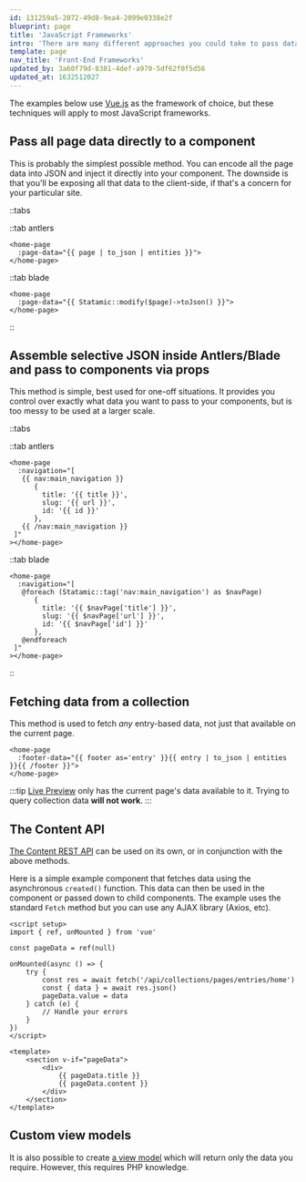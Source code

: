 ```yaml
---
id: 131259a5-2072-49d8-9ea4-2099e0338e2f
blueprint: page
title: 'JavaScript Frameworks'
intro: 'There are many different approaches you could take to pass data to JavaScriptLand. Here are some suggestions on how to fetch, format, and hydrate (inject data) typical JavaScript components.'
template: page
nav_title: 'Front-End Frameworks'
updated_by: 3a60f79d-8381-4def-a970-5df62f0f5d56
updated_at: 1632512027
---
```

The examples below use [Vue.js](https://vuejs.org/) as the framework of choice, but these techniques will apply to most JavaScript frameworks.

## Pass all page data directly to a component
This is probably the simplest possible method. You can encode all the page data into JSON and inject it directly into your component. The downside is that you'll be exposing all that data to the client-side, if that's a concern for your particular site.

::tabs

::tab antlers
```antlers
<home-page
  :page-data="{{ page | to_json | entities }}">
</home-page>
```
::tab blade
```blade
<home-page
  :page-data="{{ Statamic::modify($page)->toJson() }}">
</home-page>
```
::


## Assemble selective JSON inside Antlers/Blade and pass to components via props
This method is simple, best used for one-off situations. It provides you control over exactly what data you want to pass to your components, but is too messy to be used at a larger scale.

::tabs

::tab antlers
```antlers
<home-page
  :navigation="[
   {{ nav:main_navigation }}
      {
        title: '{{ title }}',
        slug: '{{ url }}',
        id: '{{ id }}'
      },
   {{ /nav:main_navigation }}
 ]"
></home-page>
```
::tab blade
```blade
<home-page
  :navigation="[
   @foreach (Statamic::tag('nav:main_navigation') as $navPage)
      {
        title: '{{ $navPage['title'] }}',
        slug: '{{ $navPage['url'] }}',
        id: '{{ $navPage['id'] }}'
      },
   @endforeach
 ]"
></home-page>
```
::

## Fetching data from a collection
This method is used to fetch _any_ entry-based data, not just that available on the current page.

```vue
<home-page
  :footer-data="{{ footer as='entry' }}{{ entry | to_json | entities }}{{ /footer }}">
</home-page>
```

:::tip
[Live Preview](/live-preview) only has the current page's data available to it. Trying to query collection data **will not work**.
:::

## The Content API
[The Content REST API](/rest-api) can be used on its own, or in conjunction with the above methods.

Here is a simple example component that fetches data using the asynchronous `created()` function. This data can then be used in the component or passed down to child components. The example uses the standard `Fetch` method but you can use any AJAX library (Axios, etc).

```vue
<script setup>
import { ref, onMounted } from 'vue'

const pageData = ref(null)

onMounted(async () => {
    try {
        const res = await fetch('/api/collections/pages/entries/home')
        const { data } = await res.json()
        pageData.value = data
    } catch (e) {
        // Handle your errors
    }
})
</script>

<template>
    <section v-if="pageData">
        <div>
            {{ pageData.title }}
            {{ pageData.content }}
        </div>
    </section>
</template>
```

## Custom view models
It is also possible to create [a view model](/view-models) which will return only the data you require. However, this requires PHP knowledge.
